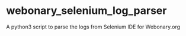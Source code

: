 # webonary_selenium_log_parser
A python3 script to parse the logs from Selenium IDE for Webonary.org
